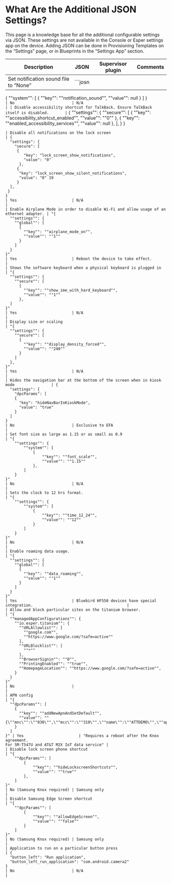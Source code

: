 # What Are the Additional JSON Settings?

This page is a knowledge base for all the additional configurable settings via JSON. These settings are not available in the Console or Esper settings app on the device. 
Adding JSON can be done in Provisioning Templates on the “Settings” page, or in Blueprints in the “Settings App” section.

| Description                                                                            | JSON                                                                                                                                                                                                                                                                                                                                                                                                                                                                                                                      | Supervisor plugin          | Comments                                                                                 |
|----------------------------------------------------------------------------------------|---------------------------------------------------------------------------------------------------------------------------------------------------------------------------------------------------------------------------------------------------------------------------------------------------------------------------------------------------------------------------------------------------------------------------------------------------------------------------------------------------------------------------|----------------------------|------------------------------------------------------------------------------------------|
| Set notification sound file to “None”                                                  | ```josn
{
      ""system"": [
      {
        ""key"": ""notification_sound"",
        ""value"": null
      }
    ]
}                                                                                                                                              ```                                                                                                                                                                                 | No                         | N/A                                                                                      |
| Disable accessibility shortcut for TalkBack. Ensure TalkBack itself is disabled.       | ```
{
  ""settings"": {
    ""secure"": [
      {
        ""key"": ""accessibility_shortcut_enabled"",
        ""value"": ""0""
      },
      {
        ""key"": ""enabled_accessibility_services"",
        ""value"": null
      },
    ],
 }
}
```                                                                                                                                                                                                                                                                         | Yes                        | N/A                                                                                      |
| Disable all notifications on the lock screen                                           | {  
  "settings": {
    "secure": [   
     {
        "key": "lock_screen_show_notifications",
        "value": "0"
      },    
     {  
      "key": "lock_screen_show_silent_notifications", 
      "value": "0" 19 
     } 
  ],
 } 
}                                                                                                                                                                                                                                                                                | Yes                        | N/A                                                                                      |
| Enable Airplane Mode in order to disable Wi-Fi and allow usage of an ethernet adapter. | "{
  ""settings"": {
    ""global"": [
      {
        ""key"": ""airplane_mode_on"",
        ""value"": ""1""
      }
    ]
  }
}"                                                                                                                                                                                                                                                                                                                                                                                       | Yes                        | Reboot the device to take effect.                                                        |
| Shows the software keyboard when a physical keyboard is plugged in                     | "{
  ""settings"": {
    ""secure"": [
      {
        ""key"": ""show_ime_with_hard_keyboard"",
        ""value"": ""1""
      },
  ]
}"                                                                                                                                                                                                                                                                                                                                                                                 | Yes                        | N/A                                                                                      |
| Display size or scaling                                                                | "{
  ""settings"": {
    ""secure"": [
      {
        ""key"": ""display_density_forced"",
        ""value"": ""240""
      }
    ]
  },
}"                                                                                                                                                                                                                                                                                                                                                                              | Yes                        | N/A                                                                                      |
| Hides the navigation bar at the bottom of the screen when in kiosk mode                | {
  "settings": {
    "dpcParams": [
    {
      "key": "hideNavBarInKioskMode",
      "value": "true"
    }
  ]
}                                                                                                                                                                                                                                                                                                                                                                                                        | No                         | Exclusive to EFA                                                                         |
| Set font size as large as 1.15 or as small as 0.9                                      | "{
    ""settings"": {
        ""system"": [
            {
                ""key"": ""font_scale"",
                ""value"": ""1.15""
            },
        ]
    }
}"                                                                                                                                                                                                                                                                                                                                                 | No                         | N/A                                                                                      |
| Sets the clock to 12 hrs format.                                                       | "{
    ""settings"": {
        ""system"": [
            {
                ""key"": ""time_12_24"",
                ""value"": ""12""
            }
        ]
    }
}"                                                                                                                                                                                                                                                                                                                                                    | No                         | N/A                                                                                      |
| Enable roaming data usage.                                                             | "{
  ""settings"": {
    ""global"": [
      {
        ""key"": ""data_roaming"",
        ""value"": ""1""
      }
    ]
  }
}"                                                                                                                                                                                                                                                                                                                                                                                           | Yes                        | Bluebird HF550 devices have special integration.                                         |
| Allow and block particular sites on the titanium browser.                              | "{
  ""managedAppConfigurations"": {
    ""io.esper.titanium"": {
      ""URLAllowlist"": [
        ""google.com"",
        ""https://www.google.com/?safe=active""
      ],
      ""URLBlocklist"": [
        ""*""
      ],
      ""BrowserSignin"": ""0"",
      ""PrintingEnabled"": ""true"",
      ""HomepageLocation"": ""https://www.google.com/?safe=active"",
    }
  }
}"                                                                                                                                      | No                         |                                                                                          |
| APN config                                                                             | "{
  ""dpcParams"": [
    {
      ""key"": ""addNewApnAndSetDefault"",
      ""value"": ""{\""mnc\"":\""030\"",\""mcc\"":\""310\"",\""name\"":\""ATTDEMO\"",\""apn\"":\""attiotdemo\"",\""proxy\"":\""\"",\""port\"":\""\"",\""mmsc\"":\""\"",\""mmsproxy\"":\""\"",\""mmsport\"":\""\"",\""user\"":\""\"",\""password\"":\""\"",\""authtype\"":\""-1\"",\""type\"":\""default\"",\""protocol\"":\""IPV4V6\"",\""roaming_protocol\"":\""IPV4V6\"",\""carrier_enabled\"":\""true\"",\""mvno_type\"":\""\""}""
    }
  ]
}" | Yes                        | "Requires a reboot after the Knox agreement.
For SM-T547U and AT&T M2X IoT data service" |
| Disable lock screen phone shortcut                                                     | "{
    ""dpcParams"": [
        {
            ""key"": ""hideLockscreenShortcuts"",
            ""value"": ""true""
        },
    ]
}"                                                                                                                                                                                                                                                                                                                                                                                   | No (Samsung Knox required) | Samsung only                                                                             |
| Disable Samsung Edge Screen shortcut                                                   | "{
    ""dpcParams"": [
        {
            ""key"": ""allowEdgeScreen"",
            ""value"": ""false""
        }
    ]
}"                                                                                                                                                                                                                                                                                                                                                                                           | No (Samsung Knox required) | Samsung only                                                                             |
| Application to run on a particular button press                                        | {
  "button_left": "Run application",
  "button_left_run_application": "com.android.camera2"
}                                                                                                                                                                                                                                                                                                                                                                                                                            | No                         | N/A                                                                                      |


